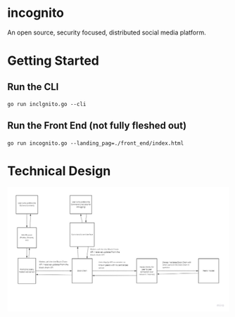 # incognito

An open source, security focused, distributed social media platform.

# Getting Started


## Run the CLI
`go run inclgnito.go --cli`

## Run the Front End (not fully fleshed out)

`go run incognito.go --landing_pag=./front_end/index.html`


# Technical Design

![](./docs/system_context_model.jpg)
